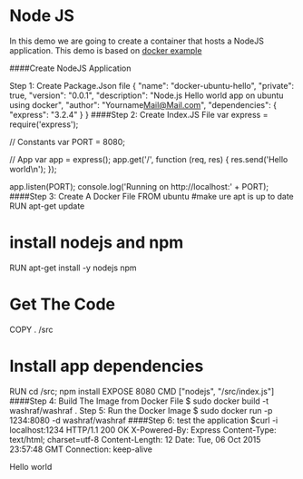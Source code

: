 # Node JS

In this demo we are going to create a container that hosts a NodeJS application.
This demo is based on [docker example](https://docs.docker.com/examples/nodejs_web_app/)

####Create NodeJS Application

Step 1: Create Package.Json file
{
  "name": "docker-ubuntu-hello",
  "private": true,
  "version": "0.0.1",
  "description": "Node.js Hello world app on ubuntu using docker",
  "author": "Yourname<Mail@Mail.com>",
  "dependencies": {
    "express": "3.2.4"
  }
}
####Step 2: Create Index.JS File
var express = require('express');

// Constants
var PORT = 8080;

// App
var app = express();
app.get('/', function (req, res) {
  res.send('Hello world\n');
});

app.listen(PORT);
console.log('Running on http://localhost:' + PORT);
####Step 3: Create A Docker File
FROM    ubuntu
#make ure apt is up to date
RUN apt-get update
# install nodejs and npm
RUN apt-get install -y nodejs npm  
# Get The Code 
COPY . /src
# Install app dependencies
RUN cd /src; npm install
EXPOSE  8080
CMD ["nodejs", "/src/index.js"]
####Step 4: Build The Image from Docker File
$ sudo docker build -t washraf/washraf .
Step 5: Run the Docker Image
$ sudo docker run -p 1234:8080 -d washraf/washraf
####Step 6: test the application
$curl -i localhost:1234
HTTP/1.1 200 OK
X-Powered-By: Express
Content-Type: text/html; charset=utf-8
Content-Length: 12
Date: Tue, 06 Oct 2015 23:57:48 GMT
Connection: keep-alive

Hello world
